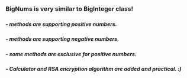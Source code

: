 <h3>BigNums is very similar to BigInteger class!<h3>
<h5>- methods are supporting positive numbers.</h5>  
<h5>- methods are supporting negative numbers.</h5> 
<h5>- some methods are exclusive for positive numbers.</h5>  
<h5>- Calculator and RSA encryption algorithm are added and practical. :) </h5>
